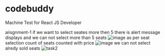 # codebuddy
Machine Test for React JS Developer

aiisgnment-1
if we want to select seates more then 5 there is alert message displays and we can not select more than 5 seats ![image](https://github.com/A-code-react/codebuddy-Ass-2/assets/115619238/043251b2-fa75-4c5f-ab3f-f2df8550dfe3)
as per seat selection count of seats counted with price ![image](https://github.com/A-code-react/codebuddy-Ass-2/assets/115619238/632a2131-2533-4c94-bd17-a22fba1cb80d)
we can not select alredy sold seats ![task2](https://github.com/A-code-react/codebuddy-Ass-2/assets/115619238/734e5233-31a4-4235-84df-566e932d0b3c) 
